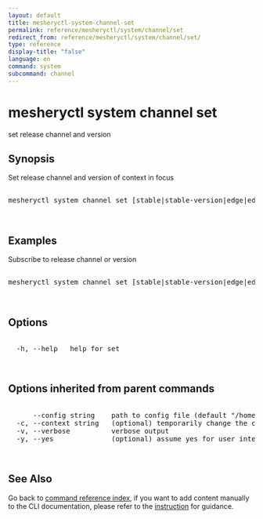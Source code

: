 ```yaml
---
layout: default
title: mesheryctl-system-channel-set
permalink: reference/mesheryctl/system/channel/set
redirect_from: reference/mesheryctl/system/channel/set/
type: reference
display-title: "false"
language: en
command: system
subcommand: channel
---
```


# mesheryctl system channel set

set release channel and version

## Synopsis

Set release channel and version of context in focus
<pre class='codeblock-pre'>
<div class='codeblock'>
mesheryctl system channel set [stable|stable-version|edge|edge-version] [flags]

</div>
</pre> 

## Examples

Subscribe to release channel or version
<pre class='codeblock-pre'>
<div class='codeblock'>
mesheryctl system channel set [stable|stable-version|edge|edge-version]

</div>
</pre> 

## Options

<pre class='codeblock-pre'>
<div class='codeblock'>
  -h, --help   help for set

</div>
</pre>

## Options inherited from parent commands

<pre class='codeblock-pre'>
<div class='codeblock'>
      --config string    path to config file (default "/home/admin-pc/.meshery/config.yaml")
  -c, --context string   (optional) temporarily change the current context.
  -v, --verbose          verbose output
  -y, --yes              (optional) assume yes for user interactive prompts.

</div>
</pre>

## See Also

Go back to [command reference index](/reference/mesheryctl/), if you want to add content manually to the CLI documentation, please refer to the [instruction](/project/contributing/contributing-cli#preserving-manually-added-documentation) for guidance.
